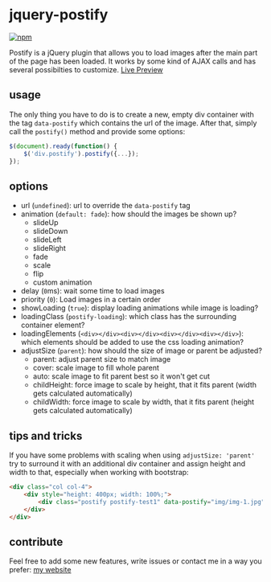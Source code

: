 # jquery-postify
[![npm](https://img.shields.io/npm/v/jquery-postify?color=green)](https://www.npmjs.com/package/jquery-postify)

Postify is a jQuery plugin that allows you to load images after the main part of the page has been loaded. It works by some kind of AJAX calls and has several possibilties to customize. [Live Preview](http://projects.marius-butz.de/postify/)

## usage
The only thing you have to do is to create a new, empty div container with the tag ```data-postify``` which contains the url of the image. After that, simply call the ```postify()``` method and provide some options:
```JavaScript
$(document).ready(function() {
    $('div.postify').postify({...});
});
```

## options
* url (```undefined```): url to override the ```data-postify``` tag
* animation (```default: fade```): how should the images be shown up?
  * slideUp
  * slideDown
  * slideLeft
  * slideRight
  * fade
  * scale
  * flip
  * custom animation
* delay (```0```ms): wait some time to load images
* priority (```0```): Load images in a certain order
* showLoading (```true```): display loading animations while image is loading?
* loadingClass (```postify-loading```): which class has the surrounding container element?
* loadingElements (```<div></div><div></div><div></div><div></div>```): which elements should be added to use the css loading animation?
* adjustSize (```parent```): how should the size of image or parent be adjusted?
  * parent: adjust parent size to match image
  * cover: scale image to fill whole parent
  * auto: scale image to fit parent best so it won't get cut
  * childHeight: force image to scale by height, that it fits parent (width gets calculated automatically)
  * childWidth: force image to scale by width, that it fits parent (height gets calculated automatically)
  
## tips and tricks
If you have some problems with scaling when using ```adjustSize: 'parent'``` try to surround it with an additional div container and assign height and width to that, especially when working with bootstrap:
```HTML
<div class="col col-4">
	<div style="height: 400px; width: 100%;">
		<div class="postify postify-test1" data-postify="img/img-1.jpg"></div>
	</div>
</div>
```

## contribute
Feel free to add some new features, write issues or contact me in a way you prefer: [my website](http://marius-butz.de)

